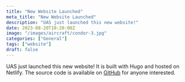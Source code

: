 ```yaml
---
title: "New Website Launched"
meta_title: "New Website Launched"
description: "UAS just launched this new website!"
date: 2023-08-20T10:20:00Z
image: "/images/aircraft/condor-3.jpg"
categories: ["General"]
tags: ["website"]
draft: false
---
```


UAS just launched this new website! It is built with Hugo and hosted on Netlify. The source code is available on [GitHub](https://github.com/ubcuas/ubcuas.com/) for anyone interested.
